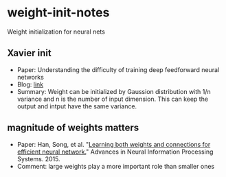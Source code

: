 # weight-init-notes
Weight initialization for neural nets


## Xavier init

- Paper: Understanding the difficulty of training deep feedforward neural networks 
- Blog: [link](https://prateekvjoshi.com/2016/03/29/understanding-xavier-initialization-in-deep-neural-networks/)
- Summary: Weight can be initialized by Gaussion distribution with 1/n variance and n is the number of input dimension. This can keep the output and intput have the same variance.

## magnitude of weights matters
- Paper: Han, Song, et al. "[Learning both weights and connections for efficient neural network.](http://papers.nips.cc/paper/5784-learning-both-weights-and-connections-for-efficient-neural-network)" Advances in Neural Information Processing Systems. 2015.
- Comment: large weights play a more important role than smaller ones

